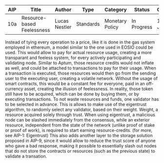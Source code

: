 | AIP | Title | Author | Type | Category | Status | Created |
|---|---|---|---|---|---|---|
| 10a | Resource-based Feelessness | Lucas Nestler | Standards | Monetary Policy | In Progress | 17th of July |

Instead of tying every operation to a price, like it is done in the gas system employed in ethereum, a model similar to the one used in EOSIO could be used. This would allow to pay for actual resource usage, creating a more transparant and feeless system, for every actively participating and validating node. 
Similar to Aptum, those resource credits would not inflate as well, and could be attached to transactions to pay for their usage. When a transaction is executed, those resources would then go from the sending user to the executing user, creating a volatile network. 
Without the usage of smart contracts, this would be a constant fee for everyone, paid in an off-currency asset, creating the illusion of feelessness. In reality, those token still have to be acquired, which can be done by buying them, or by executing transactions.
To not waste resources and funds, one validator has to be selected in advance. This is allows to make use of the eigentrust algorithm, to randomly select any validator, based on their weight. Weight, a resource acquired solely through trust. When using eigentrust, a malicious node can be slashed immediately from the consensus, while an exterior resource, independent from the state of the network (unlike proof of stake or proof of work), is required to start earning resource-credits. (for more, see AIP-1: Eigentrust)
This also adds another layer to the storage solution proposed in AIP-9, since it would allow to reduce the trust score of anyone who gave a bad response, making it possible to essentially slash out nodes that do not store the contracts or resources (such as the previous state) to validate a transation.

